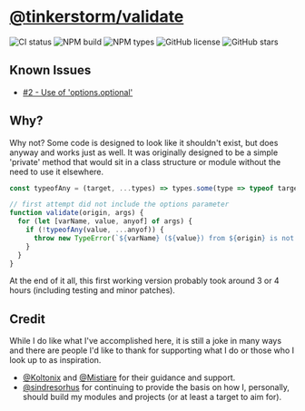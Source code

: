 # [@tinkerstorm/validate](https://npmjs.org/package/@tinkerstorm/validate)

![CI status](https://github.com/TinkerStorm/validate/workflows/CI/badge.svg)
![NPM build](https://badgen.net/npm/v/@tinkerstorm/validate)
![NPM types](https://badgen.net/npm/types/@tinkerstorm/validate)
![GitHub license](https://badgen.net/github/license/TinkerStorm/validate)
![GitHub stars](https://badgen.net/github/stars/TinkerStorm/validate)

## Known Issues

- [#2 - Use of 'options.optional'](https://github.com/TinkerStorm/validate/issues/2)

## Why?

Why not? Some code is designed to look like it shouldn't exist, but does anyway and works just as well. It was originally designed to be a simple 'private' method that would sit in a class structure or module without the need to use it elsewhere.

```js
const typeofAny = (target, ...types) => types.some(type => typeof target === type);

// first attempt did not include the options parameter
function validate(origin, args) {
  for (let [varName, value, anyof] of args) {
    if (!typeofAny(value, ...anyof)) {
      throw new TypeError(`${varName} (${value}) from ${origin} is not of any type ${anyof}`);
    }
  }
}
```

At the end of it all, this first working version probably took around 3 or 4 hours (including testing and minor patches).

## Credit

While I do like what I've accomplished here, it is still a joke in many ways and there are people I'd like to thank for supporting what I do or those who I look up to as inspiration.

- [@Koltonix](https://github.com/Koltonix) and [@Mistiare](https://github.com/Mistiare) for their guidance and support.
- [@sindresorhus](https://github.com/sindresorhus) for continuing to provide the basis on how I, personally, should build my modules and projects (or at least a target to aim for).
